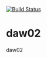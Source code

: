 [![Build Status](https://travis-ci.org/rafaelaznar/daw02.png)](https://travis-ci.org/rafaelaznar/daw02.png)

daw02
=====

daw02
